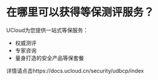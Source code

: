 

# 在哪里可以获得等保测评服务？

UCloud为您提供一站式等保服务：

  - 权威测评
  - 专家咨询
  - 量身打造的安全产品等保套餐

详情请点击https://docs.ucloud.cn/security/udbcp/index
